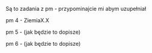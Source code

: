 Są to zadania z pm - przypominajcie mi abym uzupełniał

pm 4 - ZiemiaX.X

pm 5 - (jak będzie to dopisze)

pm 6 - (jak będzie to dopisze)

